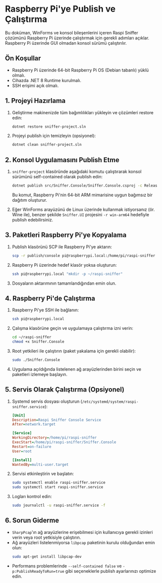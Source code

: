 # Raspberry Pi'ye Publish ve Çalıştırma

Bu doküman, WinForms ve konsol bileşenlerini içeren Raspi Sniffer çözümünü Raspberry Pi üzerinde çalıştırmak için gerekli adımları açıklar. Raspberry Pi üzerinde GUI olmadan konsol sürümü çalıştırılır.

## Ön Koşullar
- Raspberry Pi üzerinde 64-bit Raspberry Pi OS (Debian tabanlı) yüklü olmalı.
- Cihazda .NET 8 Runtime kurulmalı.
- SSH erişimi açık olmalı.

## 1. Projeyi Hazırlama
1. Geliştirme makinenizde tüm bağımlılıkları yükleyin ve çözümleri restore edin:
   ```bash
   dotnet restore sniffer-project.sln
   ```
2. Projeyi publish için temizleyin (opsiyonel):
   ```bash
   dotnet clean sniffer-project.sln
   ```

## 2. Konsol Uygulamasını Publish Etme
1. `sniffer-project` klasöründe aşağıdaki komutu çalıştırarak konsol sürümünü self-contained olarak publish edin:
   ```bash
   dotnet publish src/Sniffer.Console/Sniffer.Console.csproj -c Release -r linux-arm64 --self-contained true -o publish/console
   ```
   Bu komut, Raspberry Pi'nin 64-bit ARM mimarisine uygun bağımsız bir dağıtım oluşturur.

2. Eğer WinForms arayüzünü de Linux üzerinde kullanmak istiyorsanız (ör. Wine ile), benzer şekilde `Sniffer.UI` projesini `-r win-arm64` hedefiyle publish edebilirsiniz.

## 3. Paketleri Raspberry Pi'ye Kopyalama
1. Publish klasörünü SCP ile Raspberry Pi'ye aktarın:
   ```bash
   scp -r publish/console pi@raspberrypi.local:/home/pi/raspi-sniffer
   ```
2. Raspberry Pi üzerinde hedef klasör yoksa oluşturun:
   ```bash
   ssh pi@raspberrypi.local "mkdir -p ~/raspi-sniffer"
   ```
3. Dosyaların aktarımının tamamlandığından emin olun.

## 4. Raspberry Pi'de Çalıştırma
1. Raspberry Pi'ye SSH ile bağlanın:
   ```bash
   ssh pi@raspberrypi.local
   ```
2. Çalışma klasörüne geçin ve uygulamaya çalıştırma izni verin:
   ```bash
   cd ~/raspi-sniffer
   chmod +x Sniffer.Console
   ```
3. Root yetkileri ile çalıştırın (paket yakalama için gerekli olabilir):
   ```bash
   sudo ./Sniffer.Console
   ```
4. Uygulama açıldığında listelenen ağ arayüzlerinden birini seçin ve paketleri izlemeye başlayın.

## 5. Servis Olarak Çalıştırma (Opsiyonel)
1. Systemd servis dosyası oluşturun (`/etc/systemd/system/raspi-sniffer.service`):
   ```ini
   [Unit]
   Description=Raspi Sniffer Console Service
   After=network.target

   [Service]
   WorkingDirectory=/home/pi/raspi-sniffer
   ExecStart=/home/pi/raspi-sniffer/Sniffer.Console
   Restart=on-failure
   User=root

   [Install]
   WantedBy=multi-user.target
   ```
2. Servisi etkinleştirin ve başlatın:
   ```bash
   sudo systemctl enable raspi-sniffer.service
   sudo systemctl start raspi-sniffer.service
   ```
3. Logları kontrol edin:
   ```bash
   sudo journalctl -u raspi-sniffer.service -f
   ```

## 6. Sorun Giderme
- `SharpPcap`'ın ağ arayüzlerine erişebilmesi için kullanıcıya gerekli izinleri verin veya root yetkisiyle çalıştırın.
- Ağ arayüzleri listelenmiyorsa `libpcap` paketinin kurulu olduğundan emin olun:
  ```bash
  sudo apt-get install libpcap-dev
  ```
- Performans problemlerinde `--self-contained false` ve `-p:PublishReadyToRun=true` gibi seçeneklerle publish ayarlarınızı optimize edin.
